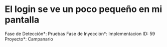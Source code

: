 # El login se ve un poco pequeño en mi pantalla

Fase de Detección*: Pruebas
Fase de Inyección*: Implementacion
ID: 59
Proyecto*: Campanario